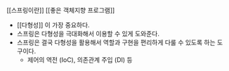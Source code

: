 [[스프링이란]]
[[좋은 객체지향 프로그램]]

- [[다형성]] 이 가장 중요하다.
- 스프링은 다형성을 극대화해서 이용할 수 있게 도와준다.
- 스프링은 결국 다형성을 활용해서 역할과 구현을 편리하게 다룰 수 있도록 하는 도구이다.
	- 제어의 역전 (IoC), 의존관계 주입 (DI) 등
